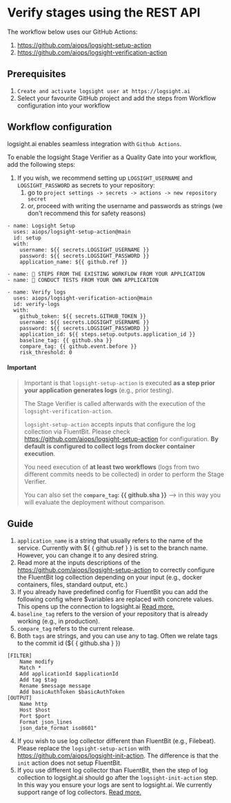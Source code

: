 # Verify stages using the REST API

The workflow below uses our GitHub Actions:
1. https://github.com/aiops/logsight-setup-action
2. https://github.com/aiops/logsight-verification-action
## Prerequisites

1. `Create and activate logsight user at https://logsight.ai`
2. Select your favourite GitHub project and add the steps from Workflow configuration into your workflow

## Workflow configuration
logsight.ai enables seamless integration with `Github Actions`.

To enable the logsight Stage Verifier as a Quality Gate into your workflow, add the following steps:
1. If you wish, we recommend setting up `LOGSIGHT_USERNAME` and `LOGSIGHT_PASSWORD` as secrets to your repository:
   1. go to `project settings -> secrets -> actions -> new repository secret`
   2. or, proceed with writing the username and passwords as strings (we don't recommend this for safety reasons)
```text
- name: Logsight Setup
  uses: aiops/logsight-setup-action@main
  id: setup
  with:
    username: ${{ secrets.LOGSIGHT_USERNAME }}
    password: ${{ secrets.LOGSIGHT_PASSWORD }}
    application_name: ${{ github.ref }}

- name: 🚀 STEPS FROM THE EXISTING WORKFLOW FROM YOUR APPLICATION
- name: 🚀 CONDUCT TESTS FROM YOUR OWN APPLICATION

- name: Verify logs
  uses: aiops/logsight-verification-action@main
  id: verify-logs
  with:
    github_token: ${{ secrets.GITHUB_TOKEN }}
    username: ${{ secrets.LOGSIGHT_USERNAME }}
    password: ${{ secrets.LOGSIGHT_PASSWORD }}
    application_id: ${{ steps.setup.outputs.application_id }}
    baseline_tag: {{ github.sha }}
    compare_tag: {{ github.event.before }} 
    risk_threshold: 0
```

#### Important
> Important is that `logsight-setup-action` is executed **as a step prior your application generates logs** (e.g., prior testing). 
> 
> The Stage Verifier is called afterwards with the execution of the `logsight-verification-action`.
> 
> `logsight-setup-action`  accepts inputs that configure the log collection via FluentBit. Please check https://github.com/aiops/logsight-setup-action for configuration. **By default is configured to collect logs from docker container execution**.
> 
> You need execution of **at least two workflows** (logs from two different commits needs to be collected) in order to perform the Stage Verifier.
>
> You can also set the **`compare_tag`: {{ github.sha }}** --> in this way you will evaluate the deployment without comparison.

## Guide 

1. `application_name` is a string that usually refers to the name of the service. Currently with ${ { github.ref } } is set to the branch name. However, you can change it to any desired string.
2. Read more at the inputs descriptions of the https://github.com/aiops/logsight-setup-action to correctly configure the FluentBit log collection depending on your input (e.g., docker containers, files, standard output, etc.)
3. If you already have predefined config for FluentBit you can add the following config where $variables are replaced with concrete values. This opens up the connection to logsight.ai [Read more.](../send_logs/fluentbit.md)
4. `baseline_tag` refers to the version of your repository that is already working (e.g., in production).
5. `compare_tag` refers to the current release. 
6. Both `tags` are strings, and you can use any to tag. Often we relate tags to the commit id (${ { github.sha } }) 
```
[FILTER]
    Name modify
    Match *
    Add applicationId $applicationId
    Add tag $tag
    Rename $message message
    Add basicAuthToken $basicAuthToken
[OUTPUT]
    Name http
    Host $host
    Port $port
    Format json_lines
    json_date_format iso8601"
```
4. If you wish to use log collector different than FluentBit (e.g., Filebeat). Please replace the `logsight-setup-action` with https://github.com/aiops/logsight-init-action. The difference is that the `init` action does not setup FluentBit.
5. If you use different log collector than FluentBit, then the step of log collection to logsight.ai should go after the `logsight-init-action` step. In this way you ensure your logs are sent to logsight.ai. We currently support range of log collectors. [Read more.](https://docs.logsight.ai/#/./send_logs/logstash)

